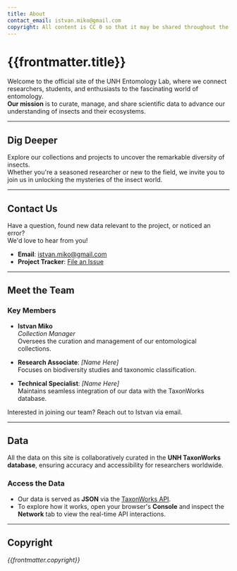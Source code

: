 ```yaml
---
title: About
contact_email: istvan.miko@gmail.com
copyright: All content is CC 0 so that it may be shared throughout the world.
---
```


# {{frontmatter.title}}

Welcome to the official site of the UNH Entomology Lab, where we connect researchers, students, and enthusiasts to the fascinating world of entomology.  
**Our mission** is to curate, manage, and share scientific data to advance our understanding of insects and their ecosystems.

---

## Dig Deeper
Explore our collections and projects to uncover the remarkable diversity of insects.  
Whether you're a seasoned researcher or new to the field, we invite you to join us in unlocking the mysteries of the insect world.

---

## Contact Us
Have a question, found new data relevant to the project, or noticed an error?  
We'd love to hear from you!

- **Email**: [istvan.miko@gmail.com](mailto:istvan.miko@gmail.com)
- **Project Tracker**: [File an Issue](https://github.com/our/project/tracker)

---

## Meet the Team
### Key Members
- **Istvan Miko**  
  *Collection Manager*  
  Oversees the curation and management of our entomological collections.

- **Research Associate**: *[Name Here]*  
  Focuses on biodiversity studies and taxonomic classification.

- **Technical Specialist**: *[Name Here]*  
  Maintains seamless integration of our data with the TaxonWorks database.

Interested in joining our team? Reach out to Istvan via email.

---

## Data
All the data on this site is collaboratively curated in the **UNH TaxonWorks database**, ensuring accuracy and accessibility for researchers worldwide.

### Access the Data
- Our data is served as **JSON** via the [TaxonWorks API](https://api.taxonworks.org).
- To explore how it works, open your browser's **Console** and inspect the **Network** tab to view the real-time API interactions.

---

## Copyright
_{{frontmatter.copyright}}_
